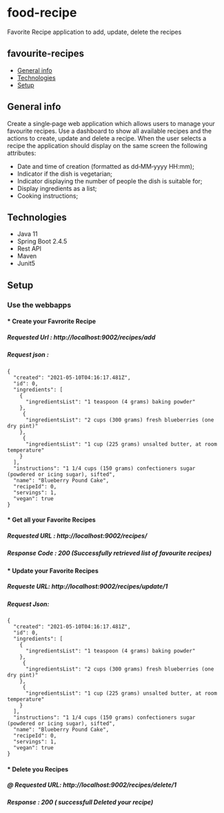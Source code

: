 # food-recipe
Favorite Recipe application to add, update, delete the recipes

## favourite-recipes
* [General info](#general-info)
* [Technologies](#technologies)
* [Setup](#setup)

## General info
Create a single‐page web application which allows users to manage your favourite recipes.
Use a dashboard to show all available recipes and the actions to create, update and delete a recipe.
When the user selects a recipe the application should display on the same screen the following attributes:
 * Date and time of creation (formatted as dd‐MM‐yyyy HH:mm);
 * Indicator if the dish is vegetarian;
 * Indicator displaying the number of people the dish is suitable for;
 * Display ingredients as a list;
 * Cooking instructions;
## Technologies
* Java 11
* Spring Boot 2.4.5
* Rest API
* Maven
* Junit5
## Setup
### Use the webbapps
#### * Create your Favrorite Recipe
##### Requested Url : http://localhost:9002/recipes/add   <br/>
##### Request json :
```
{
  "created": "2021-05-10T04:16:17.481Z",
  "id": 0,
  "ingredients": [
    {
      "ingredientsList": "1 teaspoon (4 grams) baking powder"
    },
	 {
      "ingredientsList": "2 cups (300 grams) fresh blueberries (one dry pint)"
    },
	 {
      "ingredientsList": "1 cup (225 grams) unsalted butter, at room temperature"
    }
  ],
  "instructions": "1 1/4 cups (150 grams) confectioners sugar (powdered or icing sugar), sifted",
  "name": "Blueberry Pound Cake",
  "recipeId": 0,
  "servings": 1,
  "vegan": true
}
``` 
#### * Get all your Favorite Recipes 
##### Requested URL : http://localhost:9002/recipes/ <br/>
##### Response Code : 200 (Successfully retrieved list of favourite recipes)

#### * Update your Favorite Recipes
##### Requeste URL: http://localhost:9002/recipes/update/1 <br/>
##### Request Json:
```
{
  "created": "2021-05-10T04:16:17.481Z",
  "id": 0,
  "ingredients": [
    {
      "ingredientsList": "1 teaspoon (4 grams) baking powder"
    },
	 {
      "ingredientsList": "2 cups (300 grams) fresh blueberries (one dry pint)"
    },
	 {
      "ingredientsList": "1 cup (225 grams) unsalted butter, at room temperature"
    }
  ],
  "instructions": "1 1/4 cups (150 grams) confectioners sugar (powdered or icing sugar), sifted",
  "name": "Blueberry Pound Cake",
  "recipeId": 0,
  "servings": 1,
  "vegan": true
}
```

#### * Delete you Recipes
##### @ Requested URL:  http://localhost:9002/recipes/delete/1   <br/>
##### Response : 200 ( successfull Deleted your recipe)

